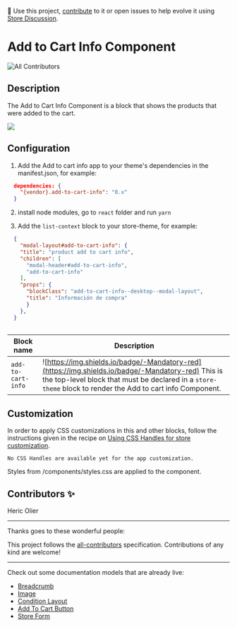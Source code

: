 📢 Use this project, [contribute](https://github.com/{OrganizationName}/{AppName}) to it or open issues to help evolve it using [Store Discussion](https://github.com/vtex-apps/store-discussion).

# Add to Cart Info Component

<!-- DOCS-IGNORE:start -->
<!-- ALL-CONTRIBUTORS-BADGE:START - Do not remove or modify this section -->
![All Contributors](https://img.shields.io/badge/all_contributors-1-orange.svg?style=flat-square)
<!-- ALL-CONTRIBUTORS-BADGE:END -->
<!-- DOCS-IGNORE:end -->

## Description

The Add to Cart Info Component is a block that shows the products that were added to the cart.

![](https://i.imgur.com/cEIzzWt.gif)

## Configuration 

1. Add the Add to cart info app to your theme's dependencies in the manifest.json, for example:
```json
  dependencies: {
    "{vendor}.add-to-cart-info": "0.x"
  }
 ```
 
2. install node modules, go to `react` folder and run `yarn`
 
3. Add the `list-context` block to your store-theme, for example:
```json
  {
    "modal-layout#add-to-cart-info": {
    "title": "product add to cart info",
    "children": [
      "modal-header#add-to-cart-info",
      "add-to-cart-info"
    ],
    "props": {
      "blockClass": "add-to-cart-info--desktop--modal-layout",
      "title": "Información de compra"
      }
    },
  }
  
   ```
Block name     | Description                                      |
| -------------- | ----------------------------------------------- |
| `add-to-cart-info` | ![https://img.shields.io/badge/-Mandatory-red](https://img.shields.io/badge/-Mandatory-red)  This is the top-level block that must be declared in a `store-theme` block to render the Add to cart info Component.   |

## Customization

In order to apply CSS customizations in this and other blocks, follow the instructions given in the recipe on [Using CSS Handles for store customization](https://vtex.io/docs/recipes/style/using-css-handles-for-store-customization).

`No CSS Handles are available yet for the app customization.`

Styles from /components/styles.css are applied to the component.

<!-- DOCS-IGNORE:start -->

## Contributors ✨

Heric Olier

---

Thanks goes to these wonderful people:

<!-- ALL-CONTRIBUTORS-LIST:START - Do not remove or modify this section -->
<!-- prettier-ignore-start -->
<!-- markdownlint-disable -->
<!-- markdownlint-enable -->
<!-- prettier-ignore-end -->
<!-- ALL-CONTRIBUTORS-LIST:END -->

This project follows the [all-contributors](https://github.com/all-contributors/all-contributors) specification. Contributions of any kind are welcome!

<!-- DOCS-IGNORE:end -->

---- 

Check out some documentation models that are already live: 
- [Breadcrumb](https://github.com/vtex-apps/breadcrumb)
- [Image](https://vtex.io/docs/components/general/vtex.store-components/image)
- [Condition Layout](https://vtex.io/docs/components/all/vtex.condition-layout@1.1.6/)
- [Add To Cart Button](https://vtex.io/docs/components/content-blocks/vtex.add-to-cart-button@0.9.0/)
- [Store Form](https://vtex.io/docs/components/all/vtex.store-form@0.3.4/)

